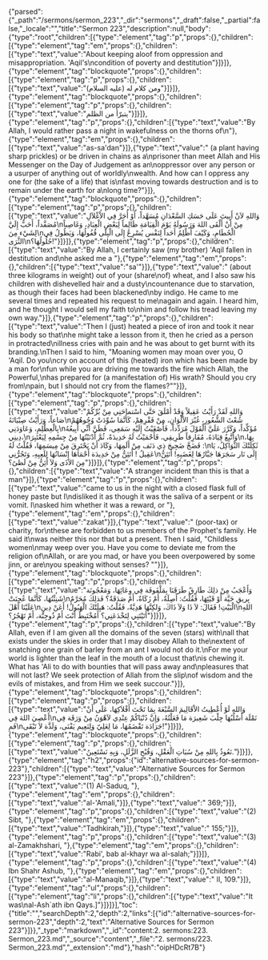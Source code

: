 {"parsed":{"_path":"/sermons/sermon_223","_dir":"sermons","_draft":false,"_partial":false,"_locale":"","title":"Sermon 223","description":null,"body":{"type":"root","children":[{"type":"element","tag":"p","props":{},"children":[{"type":"element","tag":"em","props":{},"children":[{"type":"text","value":"About keeping aloof from oppression and misappropriation. 'Aqil's\ncondition of poverty and destitution"}]}]},{"type":"element","tag":"blockquote","props":{},"children":[{"type":"element","tag":"p","props":{},"children":[{"type":"text","value":"ومن كلام له (عليه السلام)"}]}]},{"type":"element","tag":"blockquote","props":{},"children":[{"type":"element","tag":"p","props":{},"children":[{"type":"text","value":"يتبرّأ من الظلم"}]}]},{"type":"element","tag":"p","props":{},"children":[{"type":"text","value":"By Allah, I would rather pass a night in wakefulness on the thorns of\n"},{"type":"element","tag":"em","props":{},"children":[{"type":"text","value":"as-sa'dan"}]},{"type":"text","value":" (a plant having sharp prickles) or be driven in chains as a\nprisoner than meet Allah and His Messenger on the Day of Judgement as an\noppressor over any person or a usurper of anything out of worldly\nwealth. And how can I oppress any one for (the sake of a life) that is\nfast moving towards destruction and is to remain under the earth for a\nlong time?"}]},{"type":"element","tag":"blockquote","props":{},"children":[{"type":"element","tag":"p","props":{},"children":[{"type":"text","value":"وَاللهِ لاَنْ أَبِيتَ عَلَى حَسَكِ السَّعْدَانِ مُسَهَّداً، أَوْ أُجَرَّ فِي الاْغْلاَلِ مُصَفَّداً، أَحَبُّ إِلَيَّ\nمِنْ أَنْ أَلْقَى اللهَ وَرَسُولَهُ يَوْمَ الْقِيَامَةِ ظَالِماً لِبَعْضِ الْعِبَادِ، وَغَاصِباً لِشَيْء مِنَ\nالْحُطَامِ، وَكَيْفَ أَظْلِمُ أَحَداً لِنَفْس يُسْرِعُ إِلَى الْبِلَى قُفُولُهَا، وَيَطُولُ فِي الثَّرَى\nحُلُولُهَا؟!"}]}]},{"type":"element","tag":"p","props":{},"children":[{"type":"text","value":"By Allah, I certainly saw (my brother) 'Aqil fallen in destitution and\nhe asked me a "},{"type":"element","tag":"em","props":{},"children":[{"type":"text","value":"sa'"}]},{"type":"text","value":" (about three kilograms in weight) out of your (share\nof) wheat, and I also saw his children with dishevelled hair and a dusty\ncountenance due to starvation, as though their faces had been blackened\nby indigo. He came to me several times and repeated his request to me\nagain and again. I heard him, and he thought I would sell my faith to\nhim and follow his tread leaving my own way."}]},{"type":"element","tag":"p","props":{},"children":[{"type":"text","value":"Then I (just) heated a piece of iron and took it near his body so that\nhe might take a lesson from it, then he cried as a person in protracted\nillness cries with pain and he was about to get burnt with its branding.\nThen I said to him, \"Moaning women may moan over you, O 'Aqil. Do you\ncry on account of this (heated) iron which has been made by a man for\nfun while you are driving me towards the fire which Allah, the Powerful,\nhas prepared for (a manifestation of) His wrath? Should you cry from\npain, but I should not cry from the flames?\""}]},{"type":"element","tag":"blockquote","props":{},"children":[{"type":"element","tag":"p","props":{},"children":[{"type":"text","value":"وَاللهِ لَقَدْ رَأَيْتُ عَقِيلاً وَقَدْ أمْلَقَ حَتَّى اسْتماحَنِي مِنْ بُرِّكُمْ صَاعاً، وَرَأَيْتُ صِبْيَانَهُ\nشُعْثَ الشُّعُورِ، غُبْرَ الاْلْوَانِ، مِنْ فَقْرِهِمْ، كَأَنَّمَا سُوِّدَتْ وُجُوهُهُمْ بِالْعِظْلِمِ، وَعَاوَدَنِي\nمُؤَكِّداً، وَكَرَّرَ عَلَيَّ الْقَوْلَ مُرَدِّداً، فَأَصْغَيْتُ إِلَيْهِ سَمَعِي، فَظَنَّ أَنِّي أَبِيعُهُ دِينِي،\nوَأَتَّبِعُ قِيَادَهُ، مُفَارِقاً طَرِيقِي، فَأَحْمَيْتُ لَهُ حَدِيدَةً، ثُمَّ أَدْنَيْتُهَا مِنْ جِسْمِهِ لِيَعْتَبِرَ\nبِهَا، فَضَجَّ ضَجِيجَ ذِي دَنَف مِنْ أَلَمِهَا، وَكَادَ أَنْ يَحْتَرِقَ مِنْ مِيسَمِهَا، فَقُلْتُ لَهُ :\nثَكِلَتْكَ الثَّوَاكِلُ، يَا عَقِيلُ ! أَتَئِنُّ مِنْ حَدِيدَة أَحْمَاهَا إِنْسَانُهَا لِلَعِبِهِ، وَتَجُرُّنِي\nإِلَى نَار سَجَرَهَا جَبَّارُهَا لِغَضَبِهِ! أَتَئِنُّ مِنَ الاَذَى وَلاَ أَئِنُّ مِنْ لَظىً؟"}]}]},{"type":"element","tag":"p","props":{},"children":[{"type":"text","value":"A stranger incident than this is that a man"}]},{"type":"element","tag":"p","props":{},"children":[{"type":"text","value":"came to us in the night with a closed flask full of honey paste but I\ndisliked it as though it was the saliva of a serpent or its vomit. I\nasked him whether it was a reward, or "},{"type":"element","tag":"em","props":{},"children":[{"type":"text","value":"zakat"}]},{"type":"text","value":" (poor-tax) or charity, for\nthese are forbidden to us members of the Prophet's family. He said it\nwas neither this nor that but a present. Then I said, \"Childless women\nmay weep over you. Have you come to deviate me from the religion of\nAllah, or are you mad, or have you been overpowered by some jinn, or are\nyou speaking without senses? \""}]},{"type":"element","tag":"blockquote","props":{},"children":[{"type":"element","tag":"p","props":{},"children":[{"type":"text","value":"وَأَعْجَبُ مِنْ ذلِكَ طَارِقٌ طَرَقَنَا بِمَلْفَوفَة فِي وِعَائِهَا، وَمَعْجُونَة شَنِئْتُهَا، كَأَنَّمَا عُجِنَتْ\nبِريقِ حَيَّة أَوْ قَيْئِهَا، فَقُلْتُ: أَصِلَةٌ، أَمْ زَكَاةٌ، أَمْ صَدَقَةٌ؟ فَذلِكَ مُحَرَّمٌ عَلَيْنَا أَهْلَ\nالْبَيْتِ! فَقَالَ: لاَ ذَا وَلاَ ذَاكَ، وَلكِنَّهَا هَدِيَّةٌ، فَقُلْتُ: هَبِلَتْكَ الْهَبُولُ! أَعَنْ دِينِ\nاللهِ أَتَيْتَنِي لِتَخْدَعَنِي؟ أَمُخْتَبِطٌ أَنْتَ أَمْ ذُوجِنَّة، أَمْ تَهْجُرُ؟"}]}]},{"type":"element","tag":"p","props":{},"children":[{"type":"text","value":"By Allah, even if I am given all the domains of the seven (stars) with\nall that exists under the skies in order that I may disobey Allah to the\nextent of snatching one grain of barley from an ant I would not do it.\nFor me your world is lighter than the leaf in the mouth of a locust that\nis chewing it. What has 'Ali to do with bounties that will pass away and\npleasures that will not last? We seek protection of Allah from the slip\nof wisdom and the evils of mistakes, and from Him we seek succour."}]},{"type":"element","tag":"blockquote","props":{},"children":[{"type":"element","tag":"p","props":{},"children":[{"type":"text","value":"وَاللهِ لَوْ أُعْطِيتُ الاْقَالِيمَ السَّبْعَةَ بِمَا تَحْتَ أَفْلاَكِهَا، عَلَى أَنْ أَعْصِيَ اللهَ فِي\nنَمْلَة أَسْلُبُهَا جِلْبَ شَعِيرَة مَا فَعَلْتُهُ، وَإِنَّ دُنْيَاكُمْ عِنْدِي لاَهْوَنُ مِنْ وَرَقَة فِي فَمِ\nجَرَادَة تَقْضَمُهَا، مَا لِعَلِيّ وَلِنَعِيم يَفْنَى، وَلَذَّة لاَ تَبْقَى!"}]}]},{"type":"element","tag":"blockquote","props":{},"children":[{"type":"element","tag":"p","props":{},"children":[{"type":"text","value":"نَعُوذُ بِاللهِ مِنْ سُبَاتِ الْعَقْلِ، وَقُبْحِ الزَّلَلِ، وَبِهِ نَسْتَعِينُ."}]}]},{"type":"element","tag":"h2","props":{"id":"alternative-sources-for-sermon-223"},"children":[{"type":"text","value":"Alternative Sources for Sermon 223"}]},{"type":"element","tag":"p","props":{},"children":[{"type":"text","value":"(1) Al-Saduq, "},{"type":"element","tag":"em","props":{},"children":[{"type":"text","value":"al-'Amali,"}]},{"type":"text","value":" 369;"}]},{"type":"element","tag":"p","props":{},"children":[{"type":"text","value":"(2) Sibt, "},{"type":"element","tag":"em","props":{},"children":[{"type":"text","value":"Tadhkirah,"}]},{"type":"text","value":" 155;"}]},{"type":"element","tag":"p","props":{},"children":[{"type":"text","value":"(3) al-Zamakhshari, "},{"type":"element","tag":"em","props":{},"children":[{"type":"text","value":"Rabi', bab al-khayr wa al-salah;"}]}]},{"type":"element","tag":"p","props":{},"children":[{"type":"text","value":"(4) Ibn Shahr Ashub, "},{"type":"element","tag":"em","props":{},"children":[{"type":"text","value":"al-Manaqib,"}]},{"type":"text","value":" II, 109."}]},{"type":"element","tag":"ul","props":{},"children":[{"type":"element","tag":"li","props":{},"children":[{"type":"text","value":"It was\nal-Ash`ath ibn Qays.]"}]}]}],"toc":{"title":"","searchDepth":2,"depth":2,"links":[{"id":"alternative-sources-for-sermon-223","depth":2,"text":"Alternative Sources for Sermon 223"}]}},"_type":"markdown","_id":"content:2. sermons:223. Sermon_223.md","_source":"content","_file":"2. sermons/223. Sermon_223.md","_extension":"md"},"hash":"oipHDcRt7B"}